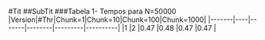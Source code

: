 #Tit
##SubTit
###Tabela 1- Tempos para N=50000
|Version|#Thr|Chunk=1|Chunk=10|Chunk=100|Chunk=1000|
|-------|----|-------|--------|---------|----------|
|1	|2	|0.47	|0.48	|0.47	|0.47	|
